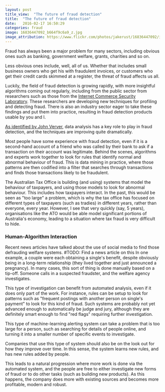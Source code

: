 ```yaml
---
layout: post
title_view:  "The future of fraud detection"
title:  "The future of fraud detection"
date:   2016-02-17 16:50:29
categories: fraud
image: 16836447092_b664f9c6a9_z.jpg
image_attribution: https://www.flickr.com/photos/jakerust/16836447092/in/photolist-rDMc9y-4R4JgR-jcmRXj-jcjtuP-s7TqSL-drDqQG-drDqRA-kGj1uH-77cmv-6yLCza-hfsoC4-dYuqS-eiNALg-79RqZA-8VETBF-riEfDG-p9pa7T-6pgicY-61tZf1-s1Ucr9-sXVZzr-cNQQMu-BrUS6v-Cpinu8-wgYpAp-BXaHbQ-ssrP5h-ssrMzy-ssqM17-rfcQYY-rd1ir7-Cpinse-2WLSwU-fvd8h8-7weqDw-Dorpd7-DvGyh1-Dy1Myx-DorpcA-CAvsoL-DqKy7k-CACgRP-CAvsof-CACgPp-Dorpbd-CAvsmm-CACgPV-CACgQg-p72iBS-DqKy3H
---
```

<Title> The future of fraud detection </title>

Fraud has always been a major problem for many sectors, including obvious ones such as banking, government welfare, grants, charities and so on.

Less obvious ones include, well, all of us.
Whether that includes small business owners who get his with fraudulent invoices, or customers who get their credit cards skimmed at a register, the threat of fraud affects us all.

Luckily, the field of fraud detection is growing rapidly, with more insightful algorithms coming out regularly, including from the public sector from researchers such as those from the [Internet Commerce Security Laboratory](http://federation.edu.au/icsl).
These researchers are developing new techniques for profiling and detecting fraud.
There is also an industry sector eager to take these findings and put them into practice, resulting in fraud detection products usable by you and I.

[As identified by John Verver](http://www.acfe.com/uploadedfiles/acfe_website/content/canadian/2013/presentations/9d-john-verver-cpp.pdf), data analysis has a key role to play in fraud detection, and the techniques are improving quite dramatically.

Most people have some experience with fraud detection, even if it is a second-hand account of a friend who was called by their bank to ask if a transaction on their account was legitimate.
Behind the scenes, algorithms and experts work together to look for rules that identify normal and abnormal behaviour of fraud.
This is data mining in practice, where those patterns are then codified into a filter that searches through transactions and finds those transactions likely to be fraudulent.

The Australian Tax Office is building (and using) systems that model the behaviour of taxpayers, and using those models to look for abnormal behaviour.
This includes how taxpayers interact.
In the past, this would be seen as "too large" a problem, which is why the tax office has focused on different types of taxpayers (such as tradies) in different years, rather than everyone, every year.
However, I see that very quickly (say, 5 years), organisations like the ATO would be able model significant portions of Australia's economy, leading to a situation where tax fraud is very difficult to hide.

<h3>Human-Algorithm Interaction</h3>

Recent news articles have talked about the use of social media to find those defrauding welfare systems. #TODO: Find a news article on this
In one example, a couple were each obtaining a single's benefit, despite obviously being in a long-term relationship (they lived together and just announced a pregnancy).
In many cases, this sort of thing is done manually based on a tip-off.
Someone calls in a suspected fraudster, and the welfare agency investigates.

This type of investigation can benefit from automated analysis, even if it does only part of the work.
For instance, rules can be setup to look for patterns such as "frequent postings with another person on single's payment" to look for this kind of fraud.
Such systems are probably not yet advanced enough to automatically be judge and jury, although they are definitely smart enough to find "red flags" requiring further investigation.

This type of machine-learning alerting system can take a problem that is too large for a person, such as searching for details of people online, and turning it into a smaller number of specific events to investigate.

Companies that use this type of system should also be on the look out for how they improve over time.
In this sense, the system learns new rules, and has new rules added by people.

This leads to a natural progression where more work is done via the automated system, and the people are free to either investigate new forms of fraud or to do other tasks (such as building new products).
As this happens, the company does more with existing sources and becomes more profitable, modern and robust.